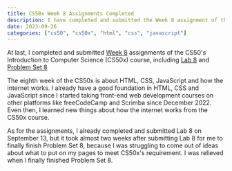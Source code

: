 ```yaml
---
title: CS50x Week 8 Assignments Completed
description: I have completed and submitted the Week 8 assignment of the CS50's Introduction to Computer Science (CS50x) course.
date: 2023-09-26
categories: ["cs50", "cs50x", "html", "css", "javascript"]
---
```


At last, I completed and submitted [Week 8](https://cs50.harvard.edu/x/2023/weeks/8/) assignments of the CS50's Introduction to Computer Science (CS50x) course, including [Lab 8](https://cs50.harvard.edu/x/2023/labs/8/) and [Problem Set 8](https://cs50.harvard.edu/x/2023/psets/8/)

The eighth week of the CS50x is about HTML, CSS, JavaScript and how the internet works. I already have a good foundation in HTML, CSS and JavaScript since I started taking front-end web development courses on other platforms like freeCodeCamp and Scrimba since December 2022. Even then, I learned new things about how the internet works from the CS50x course.

As for the assignments, I already completed and submitted Lab 8 on September 13, but it took almost two weeks after submitting Lab 8 for me to finally finish Problem Set 8, because I was struggling to come out of ideas about what to put on my pages to meet CS50x's requirement. I was relieved when I finally finished Problem Set 8.